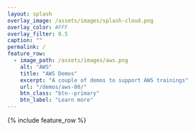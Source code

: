 ```yaml
---
layout: splash
overlay_image: /assets/images/splash-cloud.png
overlay_color: #FFF
overlay_filter: 0.5
caption: ""
permalink: /
feature_row:
  - image_path: /assets/images/aws.png
    alt: "AWS"
    title: "AWS Demos"
    excerpt: "A couple of demos to support AWS trainings"
    url: "/demos/aws-00/"
    btn_class: "btn--primary"
    btn_label: "Learn more"   
---
```


{% include feature_row %}